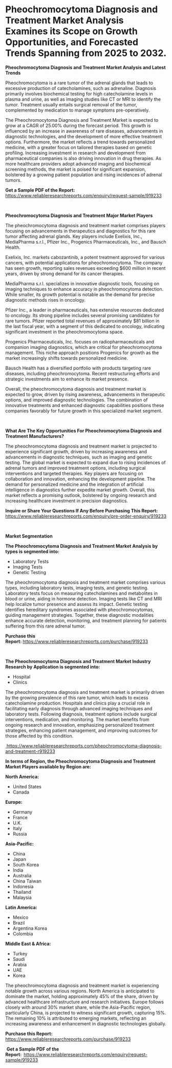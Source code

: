 <p><h1>Pheochromocytoma Diagnosis and Treatment Market Analysis Examines its Scope on Growth Opportunities, and Forecasted Trends Spanning from 2025 to 2032.</h1></p><p><strong>Pheochromocytoma Diagnosis and Treatment Market Analysis and Latest Trends</strong></p>
<p><p>Pheochromocytoma is a rare tumor of the adrenal glands that leads to excessive production of catecholamines, such as adrenaline. Diagnosis primarily involves biochemical testing for high catecholamine levels in plasma and urine, as well as imaging studies like CT or MRI to identify the tumor. Treatment usually entails surgical removal of the tumor, complemented by medication to manage symptoms pre-operatively. </p><p>The Pheochromocytoma Diagnosis and Treatment Market is expected to grow at a CAGR of 25.00% during the forecast period. This growth is influenced by an increase in awareness of rare diseases, advancements in diagnostic technologies, and the development of more effective treatment options. Furthermore, the market reflects a trend towards personalized medicine, with a greater focus on tailored therapies based on genetic profiling. Increasing investment in research and development from pharmaceutical companies is also driving innovation in drug therapies. As more healthcare providers adopt advanced imaging and biochemical screening methods, the market is poised for significant expansion, bolstered by a growing patient population and rising incidences of adrenal tumors.</p></p>
<p><strong>Get a Sample PDF of the Report:&nbsp;</strong> <a href="https://www.reliableresearchreports.com/enquiry/request-sample/919233?utm_campaign=3308&utm_medium=2&utm_source=Github&utm_content=ia&utm_term=16042025&utm_id=pheochromocytoma-diagnosis-and-treatment">https://www.reliableresearchreports.com/enquiry/request-sample/919233</a></p>
<p>&nbsp;</p>
<p><strong>Pheochromocytoma Diagnosis and Treatment Major Market Players</strong></p>
<p><p>The pheochromocytoma diagnosis and treatment market comprises players focusing on advancements in therapeutics and diagnostics for this rare tumor affecting adrenal glands. Key players include Exelixis, Inc., MediaPharma s.r.l., Pfizer Inc., Progenics Pharmaceuticals, Inc., and Bausch Health.</p><p>Exelixis, Inc. markets cabozantinib, a potent treatment approved for various cancers, with potential applications for pheochromocytoma. The company has seen growth, reporting sales revenues exceeding $600 million in recent years, driven by strong demand for its cancer therapies.</p><p>MediaPharma s.r.l. specializes in innovative diagnostic tools, focusing on imaging techniques to enhance accuracy in pheochromocytoma detection. While smaller, its growth potential is notable as the demand for precise diagnostic methods rises in oncology.</p><p>Pfizer Inc., a leader in pharmaceuticals, has extensive resources dedicated to oncology. Its strong pipeline includes several promising candidates for rare tumors. Pfizer reported total revenues of approximately $81 billion in the last fiscal year, with a segment of this dedicated to oncology, indicating significant investment in the pheochromocytoma space.</p><p>Progenics Pharmaceuticals, Inc. focuses on radiopharmaceuticals and companion imaging diagnostics, which are critical for pheochromocytoma management. This niche approach positions Progenics for growth as the market increasingly shifts towards personalized medicine.</p><p>Bausch Health has a diversified portfolio with products targeting rare diseases, including pheochromocytoma. Recent restructuring efforts and strategic investments aim to enhance its market presence.</p><p>Overall, the pheochromocytoma diagnosis and treatment market is expected to grow, driven by rising awareness, advancements in therapeutic options, and improved diagnostic technologies. The combination of innovative treatments and enhanced diagnostic capabilities positions these companies favorably for future growth in this specialized market segment.</p></p>
<p>&nbsp;</p>
<p><strong>What Are The Key Opportunities For Pheochromocytoma Diagnosis and Treatment Manufacturers?</strong></p>
<p><p>The pheochromocytoma diagnosis and treatment market is projected to experience significant growth, driven by increasing awareness and advancements in diagnostic techniques, such as imaging and genetic testing. The global market is expected to expand due to rising incidences of adrenal tumors and improved treatment options, including surgical interventions and targeted therapies. Key players are focusing on collaboration and innovation, enhancing the development pipeline. The demand for personalized medicine and the integration of artificial intelligence in diagnostics further expedite market growth. Overall, this market reflects a promising outlook, bolstered by ongoing research and increasing healthcare investment in precision diagnostics.</p></p>
<p><strong>Inquire or Share Your Questions If Any Before Purchasing This Report:</strong> <a href="https://www.reliableresearchreports.com/enquiry/pre-order-enquiry/919233?utm_campaign=3308&utm_medium=2&utm_source=Github&utm_content=ia&utm_term=16042025&utm_id=pheochromocytoma-diagnosis-and-treatment">https://www.reliableresearchreports.com/enquiry/pre-order-enquiry/919233</a></p>
<p>&nbsp;</p>
<p><strong>Market Segmentation</strong></p>
<p><strong>The Pheochromocytoma Diagnosis and Treatment Market Analysis by types is segmented into:</strong></p>
<p><ul><li>Laboratory Tests</li><li>Imaging Tests</li><li>Genetic Testing</li></ul></p>
<p><p>The pheochromocytoma diagnosis and treatment market comprises various types, including laboratory tests, imaging tests, and genetic testing. Laboratory tests focus on measuring catecholamines and metabolites in blood or urine, aiding in hormone detection. Imaging tests like CT and MRI help localize tumor presence and assess its impact. Genetic testing identifies hereditary syndromes associated with pheochromocytomas, guiding management strategies. Together, these diagnostic modalities enhance accurate detection, monitoring, and treatment planning for patients suffering from this rare adrenal tumor.</p></p>
<p><strong>Purchase this Report:&nbsp;</strong><a href="https://www.reliableresearchreports.com/purchase/919233?utm_campaign=3308&utm_medium=2&utm_source=Github&utm_content=ia&utm_term=16042025&utm_id=pheochromocytoma-diagnosis-and-treatment">https://www.reliableresearchreports.com/purchase/919233</a></p>
<p>&nbsp;</p>
<p><strong>The Pheochromocytoma Diagnosis and Treatment Market Industry Research by Application is segmented into:</strong></p>
<p><ul><li>Hospital</li><li>Clinics</li></ul></p>
<p><p>The pheochromocytoma diagnosis and treatment market is primarily driven by the growing prevalence of this rare tumor, which leads to excess catecholamine production. Hospitals and clinics play a crucial role in facilitating early diagnosis through advanced imaging techniques and laboratory tests. Following diagnosis, treatment options include surgical interventions, medication, and monitoring. The market benefits from ongoing research and innovation, emphasizing personalized treatment strategies, enhancing patient management, and improving outcomes for those affected by this condition.</p></p>
<p><a href="https://www.reliableresearchreports.com/pheochromocytoma-diagnosis-and-treatment-r919233?utm_campaign=3308&utm_medium=2&utm_source=Github&utm_content=ia&utm_term=16042025&utm_id=pheochromocytoma-diagnosis-and-treatment">&nbsp;https://www.reliableresearchreports.com/pheochromocytoma-diagnosis-and-treatment-r919233</a></p>
<p><strong>In terms of Region, the Pheochromocytoma Diagnosis and Treatment Market Players available by Region are:</strong></p>
<p>
    <p> <strong> North America: </strong>
        <ul>
            <li>United States</li>
            <li>Canada</li>
        </ul>
        </p> 
    <p> <strong> Europe: </strong>
        <ul>
            <li>Germany</li>
            <li>France</li>
            <li>U.K.</li>
            <li>Italy</li>
            <li>Russia</li>
        </ul>
        </p> 
    <p> <strong> Asia-Pacific: </strong>
        <ul>
            <li>China</li>
            <li>Japan</li>
            <li>South Korea</li>
            <li>India</li>
            <li>Australia</li>
            <li>China Taiwan</li>
            <li>Indonesia</li>
            <li>Thailand</li>
            <li>Malaysia</li>
        </ul>
        </p> 
    <p> <strong> Latin America: </strong>
        <ul>
            <li>Mexico</li>
            <li>Brazil</li>
            <li>Argentina Korea</li>
            <li>Colombia</li>
        </ul>
        </p> 
    <p> <strong> Middle East & Africa: </strong>
        <ul>
            <li>Turkey</li>
            <li>Saudi</li>
            <li>Arabia</li>
            <li>UAE</li>
            <li>Korea</li>
        </ul>
    </p>
    </p>
<p><p>The pheochromocytoma diagnosis and treatment market is experiencing notable growth across various regions. North America is anticipated to dominate the market, holding approximately 45% of the share, driven by advanced healthcare infrastructure and research initiatives. Europe follows closely with around 30% market share, while the Asia-Pacific region, particularly China, is projected to witness significant growth, capturing 15%. The remaining 10% is attributed to emerging markets, reflecting an increasing awareness and enhancement in diagnostic technologies globally.</p></p>
<p><strong>Purchase this Report: </strong><a href="https://www.reliableresearchreports.com/purchase/919233?utm_campaign=3308&utm_medium=2&utm_source=Github&utm_content=ia&utm_term=16042025&utm_id=pheochromocytoma-diagnosis-and-treatment">https://www.reliableresearchreports.com/purchase/919233</a></p>
<p>&nbsp;<strong>Get a Sample PDF of the Report:&nbsp;&nbsp;</strong><a href="https://www.reliableresearchreports.com/enquiry/request-sample/919233?utm_campaign=3308&utm_medium=2&utm_source=Github&utm_content=ia&utm_term=16042025&utm_id=pheochromocytoma-diagnosis-and-treatment">https://www.reliableresearchreports.com/enquiry/request-sample/919233</a></p>
<p><strong></strong></p>
<p><p></p><p></p><p></p></p>